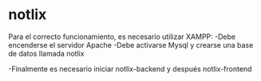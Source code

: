 # notlix

Para el correcto funcionamiento, es necesario utilizar XAMPP:
-Debe encenderse el servidor Apache
-Debe activarse Mysql y crearse una base de datos llamada notlix

-Finalmente es necesario iniciar notlix-backend y después notlix-frontend
